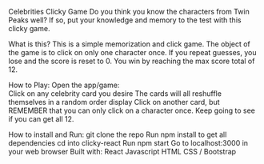 Celebrities Clicky Game
Do you think you know the characters from Twin Peaks well? If so, put your knowledge and memory to the test with this clicky game.

What is this?
This is a simple memorization and click game. The object of the game is to click on only one character once. If you repeat guesses, you lose and the score is reset to 0. You win by reaching the max score total of 12.

How to Play:
Open the app/game:  
Click on any celebrity card you desire
The cards will all reshuffle themselves in a random order display
Click on another card, but REMEMBER that you can only click on a character once.
Keep going to see if you can get all 12.

How to install and Run:
git clone the repo
Run npm install to get all dependencies
cd into clicky-react
Run npm start
Go to localhost:3000 in your web browser
Built with:
React
Javascript
HTML
CSS / Bootstrap